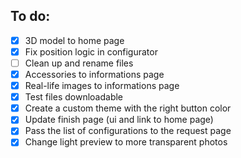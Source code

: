 ## To do:
- [x] 3D model to home page
- [x] Fix position logic in configurator
- [ ] Clean up and rename files
- [x] Accessories to informations page
- [x] Real-life images to informations page
- [x] Test files downloadable 
- [x] Create a custom theme with the right button color
- [x] Update finish page (ui and link to home page)
- [x] Pass the list of configurations to the request page
- [x] Change light preview to more transparent photos
